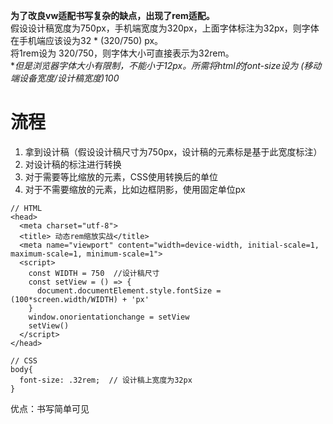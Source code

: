 **为了改良vw适配书写复杂的缺点，出现了rem适配。**<br>
假设设计稿宽度为750px，手机端宽度为320px，上面字体标注为32px，则字体在手机端应该设为32 * (320/750) px。<br>
将1rem设为 320/750，则字体大小可直接表示为32rem。<br>
**但是浏览器字体大小有限制，不能小于12px。所需将html的font-size设为 (移动端设备宽度/设计稿宽度)*100**
# 流程
1. 拿到设计稿（假设设计稿尺寸为750px，设计稿的元素标是基于此宽度标注）
2. 对设计稿的标注进行转换
3. 对于需要等比缩放的元素，CSS使用转换后的单位
4. 对于不需要缩放的元素，比如边框阴影，使用固定单位px
```
// HTML
<head>
  <meta charset="utf-8">
  <title> 动态rem缩放实战</title>
  <meta name="viewport" content="width=device-width, initial-scale=1, maximum-scale=1, minimum-scale=1">
  <script>
    const WIDTH = 750  //设计稿尺寸
    const setView = () => {
      document.documentElement.style.fontSize = (100*screen.width/WIDTH) + 'px'
    }
    window.onorientationchange = setView
    setView()
  </script>
</head>

// CSS
body{
  font-size: .32rem;  // 设计稿上宽度为32px
}
```
优点：书写简单可见
